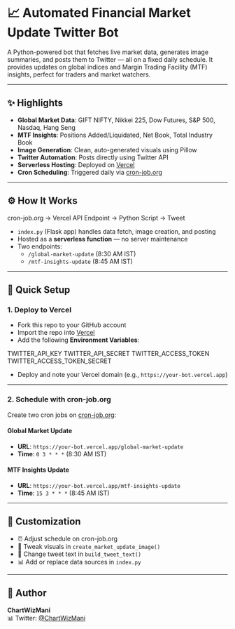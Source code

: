 # 📈 Automated Financial Market Update Twitter Bot

A Python-powered bot that fetches live market data, generates image summaries, and posts them to Twitter — all on a fixed daily schedule. It provides updates on global indices and Margin Trading Facility (MTF) insights, perfect for traders and market watchers.

---

## ✨ Highlights

- **Global Market Data**: GIFT NIFTY, Nikkei 225, Dow Futures, S&P 500, Nasdaq, Hang Seng  
- **MTF Insights**: Positions Added/Liquidated, Net Book, Total Industry Book  
- **Image Generation**: Clean, auto-generated visuals using Pillow  
- **Twitter Automation**: Posts directly using Twitter API  
- **Serverless Hosting**: Deployed on [Vercel](https://vercel.com)  
- **Cron Scheduling**: Triggered daily via [cron-job.org](https://cron-job.org)

---

## ⚙️ How It Works

cron-job.org → Vercel API Endpoint → Python Script → Tweet


- `index.py` (Flask app) handles data fetch, image creation, and posting  
- Hosted as a **serverless function** — no server maintenance  
- Two endpoints:
  - `/global-market-update` (8:30 AM IST)
  - `/mtf-insights-update` (8:45 AM IST)

---

## 🚀 Quick Setup

### 1. Deploy to Vercel

- Fork this repo to your GitHub account  
- Import the repo into [Vercel](https://vercel.com)  
- Add the following **Environment Variables**:

TWITTER_API_KEY
TWITTER_API_SECRET
TWITTER_ACCESS_TOKEN
TWITTER_ACCESS_TOKEN_SECRET


- Deploy and note your Vercel domain (e.g., `https://your-bot.vercel.app`)

---

### 2. Schedule with cron-job.org

Create two cron jobs on [cron-job.org](https://cron-job.org):

#### Global Market Update
- **URL**: `https://your-bot.vercel.app/global-market-update`
- **Time**: `0 3 * * *` (8:30 AM IST)

#### MTF Insights Update
- **URL**: `https://your-bot.vercel.app/mtf-insights-update`
- **Time**: `15 3 * * *` (8:45 AM IST)

---

## 🔧 Customization

- ⏰ Adjust schedule on cron-job.org  
- 🎨 Tweak visuals in `create_market_update_image()`  
- 📝 Change tweet text in `build_tweet_text()`  
- 📊 Add or replace data sources in `index.py`

---

## 👤 Author

**ChartWizMani**  
📊 Twitter: [@ChartWizMani](https://twitter.com/ChartWizMani)

